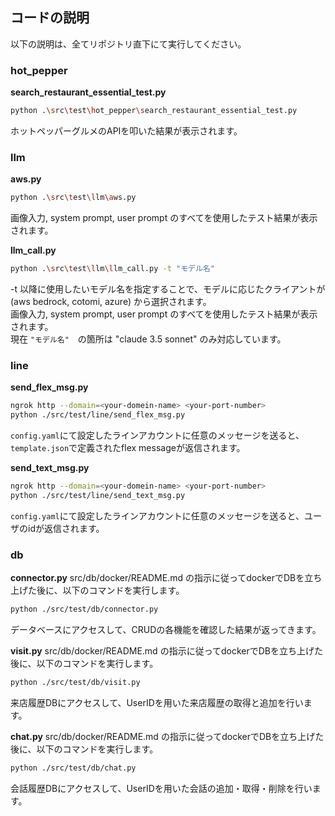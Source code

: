 ## コードの説明
以下の説明は、全てリポジトリ直下にて実行してください。

### hot_pepper
**search_restaurant_essential_test.py**
```bash
python .\src\test\hot_pepper\search_restaurant_essential_test.py
```
ホットペッパーグルメのAPIを叩いた結果が表示されます。

### llm
**aws.py**
```bash
python .\src\test\llm\aws.py
```
画像入力, system prompt, user prompt のすべてを使用したテスト結果が表示されます。

**llm_call.py**
```bash
python .\src\test\llm\llm_call.py -t "モデル名"
```
-t 以降に使用したいモデル名を指定することで、モデルに応じたクライアントが(aws bedrock, cotomi, azure) から選択されます。  
画像入力, system prompt, user prompt のすべてを使用したテスト結果が表示されます。  
現在 ```"モデル名"```　の箇所は "claude 3.5 sonnet" のみ対応しています。

### line
**send_flex_msg.py**
```bash
ngrok http --domain=<your-domein-name> <your-port-number>
python ./src/test/line/send_flex_msg.py
```
```config.yaml```にて設定したラインアカウントに任意のメッセージを送ると、```template.json```で定義されたflex messageが返信されます。

**send_text_msg.py**
```bash
ngrok http --domain=<your-domein-name> <your-port-number>
python ./src/test/line/send_text_msg.py
```
```config.yaml```にて設定したラインアカウントに任意のメッセージを送ると、ユーザのidが返信されます。


### db
**connector.py**
src/db/docker/README.md の指示に従ってdockerでDBを立ち上げた後に、以下のコマンドを実行します。
```bash
python ./src/test/db/connector.py
```
データベースにアクセスして、CRUDの各機能を確認した結果が返ってきます。

**visit.py**
src/db/docker/README.md の指示に従ってdockerでDBを立ち上げた後に、以下のコマンドを実行します。
```bash
python ./src/test/db/visit.py
```
来店履歴DBにアクセスして、UserIDを用いた来店履歴の取得と追加を行います。

**chat.py**
src/db/docker/README.md の指示に従ってdockerでDBを立ち上げた後に、以下のコマンドを実行します。
```bash
python ./src/test/db/chat.py
```
会話履歴DBにアクセスして、UserIDを用いた会話の追加・取得・削除を行います。

